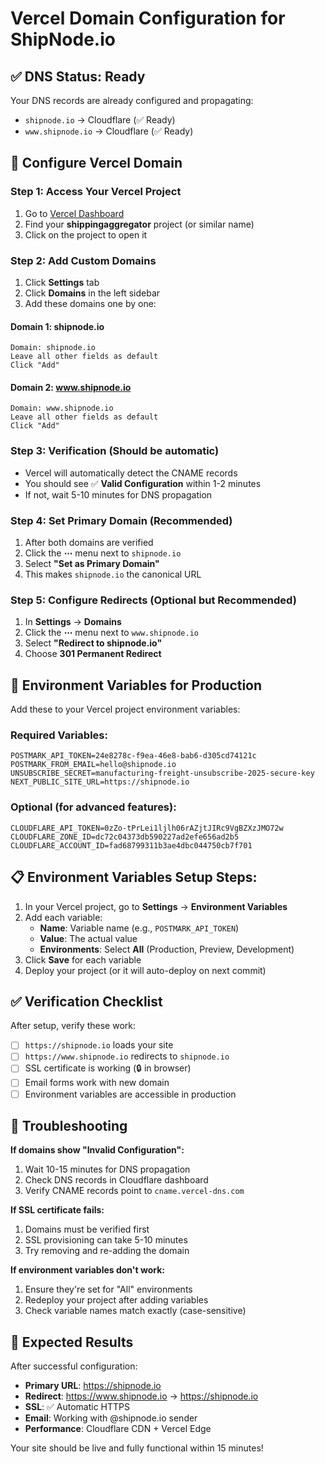 # Vercel Domain Configuration for ShipNode.io

## ✅ DNS Status: Ready
Your DNS records are already configured and propagating:
- `shipnode.io` → Cloudflare (✅ Ready)
- `www.shipnode.io` → Cloudflare (✅ Ready)

## 🚀 Configure Vercel Domain

### Step 1: Access Your Vercel Project
1. Go to [Vercel Dashboard](https://vercel.com/dashboard)
2. Find your **shippingaggregator** project (or similar name)
3. Click on the project to open it

### Step 2: Add Custom Domains
1. Click **Settings** tab
2. Click **Domains** in the left sidebar
3. Add these domains one by one:

#### Domain 1: shipnode.io
```
Domain: shipnode.io
Leave all other fields as default
Click "Add"
```

#### Domain 2: www.shipnode.io  
```
Domain: www.shipnode.io
Leave all other fields as default
Click "Add"
```

### Step 3: Verification (Should be automatic)
- Vercel will automatically detect the CNAME records
- You should see ✅ **Valid Configuration** within 1-2 minutes
- If not, wait 5-10 minutes for DNS propagation

### Step 4: Set Primary Domain (Recommended)
1. After both domains are verified
2. Click the **⋯** menu next to `shipnode.io`
3. Select **"Set as Primary Domain"**
4. This makes `shipnode.io` the canonical URL

### Step 5: Configure Redirects (Optional but Recommended)
1. In **Settings** → **Domains**
2. Click the **⋯** menu next to `www.shipnode.io`
3. Select **"Redirect to shipnode.io"**
4. Choose **301 Permanent Redirect**

## 🔧 Environment Variables for Production

Add these to your Vercel project environment variables:

### Required Variables:
```
POSTMARK_API_TOKEN=24e8278c-f9ea-46e8-bab6-d305cd74121c
POSTMARK_FROM_EMAIL=hello@shipnode.io  
UNSUBSCRIBE_SECRET=manufacturing-freight-unsubscribe-2025-secure-key
NEXT_PUBLIC_SITE_URL=https://shipnode.io
```

### Optional (for advanced features):
```
CLOUDFLARE_API_TOKEN=0zZo-tPrLei1ljlh06rAZjtJIRc9VgBZXzJMO72w
CLOUDFLARE_ZONE_ID=dc72c04373db590227ad2efe656ad2b5
CLOUDFLARE_ACCOUNT_ID=fad68799311b3ae4dbc044750cb7f701
```

## 📋 Environment Variables Setup Steps:
1. In your Vercel project, go to **Settings** → **Environment Variables**
2. Add each variable:
   - **Name**: Variable name (e.g., `POSTMARK_API_TOKEN`)
   - **Value**: The actual value
   - **Environments**: Select **All** (Production, Preview, Development)
3. Click **Save** for each variable
4. Deploy your project (or it will auto-deploy on next commit)

## ✅ Verification Checklist

After setup, verify these work:

- [ ] `https://shipnode.io` loads your site
- [ ] `https://www.shipnode.io` redirects to `shipnode.io` 
- [ ] SSL certificate is working (🔒 in browser)
- [ ] Email forms work with new domain
- [ ] Environment variables are accessible in production

## 🚨 Troubleshooting

**If domains show "Invalid Configuration":**
1. Wait 10-15 minutes for DNS propagation
2. Check DNS records in Cloudflare dashboard
3. Verify CNAME records point to `cname.vercel-dns.com`

**If SSL certificate fails:**
1. Domains must be verified first
2. SSL provisioning can take 5-10 minutes
3. Try removing and re-adding the domain

**If environment variables don't work:**
1. Ensure they're set for "All" environments
2. Redeploy your project after adding variables
3. Check variable names match exactly (case-sensitive)

## 🎯 Expected Results

After successful configuration:
- **Primary URL**: https://shipnode.io
- **Redirect**: https://www.shipnode.io → https://shipnode.io
- **SSL**: ✅ Automatic HTTPS
- **Email**: Working with @shipnode.io sender
- **Performance**: Cloudflare CDN + Vercel Edge

Your site should be live and fully functional within 15 minutes!